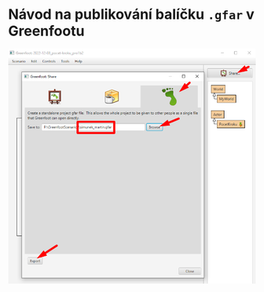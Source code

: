 # Návod na publikování balíčku `.gfar` v Greenfootu

![Export > GFAR > ...](export-greenfoot_010_share.png)
